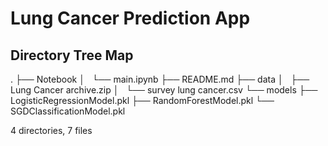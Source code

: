 # Lung Cancer Prediction App

## Directory Tree Map
.
├── Notebook
│   └── main.ipynb
├── README.md
├── data
│   ├── Lung Cancer archive.zip
│   └── survey lung cancer.csv
└── models
    ├── LogisticRegressionModel.pkl
    ├── RandomForestModel.pkl
    └── SGDClassificationModel.pkl

4 directories, 7 files


